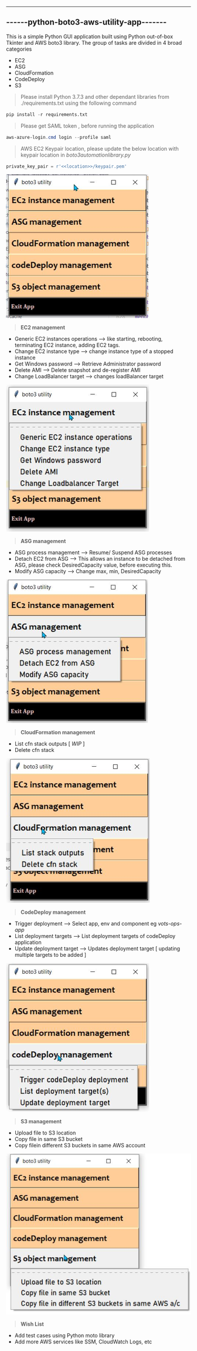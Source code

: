 -----------------------------------------
------python-boto3-aws-utility-app-------
-----------------------------------------

This is a simple Python GUI application built using Python out-of-box Tkinter and AWS boto3 library.
The group of tasks are divided in 4 broad categories

- EC2
- ASG
- CloudFormation
- CodeDeploy
- S3


> Please install Python 3.7.3 and other dependant libraries from ./requirements.txt using the following command 

``` python
pip install -r requirements.txt
```
> Please get SAML token , before running the application

``` powershell
aws-azure-login.cmd login --profile saml
```
> AWS EC2 Keypair location, please update the below location with keypair location in *boto3automationlibrary.py*
``` python
private_key_pair = r'<<location>>/keypair.pem'


```
![Home menu](./images/home-menu.jpg)


> **EC2 management**

- Generic EC2 instances operations --> like starting, rebooting, terminating EC2 instance,
adding EC2 tags.
- Change EC2 instance type --> change instance type of a stopped instance
- Get Windows password --> Retrieve Administrator password
- Delete AMI --> Delete snapshot and de-register AMI
- Change LoadBalancer target --> changes loadBalancer target


![ec2 menu](./images/ec2-menu-item1.jpg)


> **ASG management**

- ASG process management --> Resume/ Suspend ASG processes
- Detach EC2 from ASG --> This allows an instance to be detached from ASG, please check
DesiredCapacity value, before executing this.
- Modify ASG capacity --> Change max, min, DesiredCapacity


![ec2 menu](./images/asg-menu-item1.jpg)

>**CloudFormation management**
- List cfn stack outputs [ *WIP* ]
- Delete cfn stack
  
![cfn menu](./images/cfn-menu-item1.jpg)

> **CodeDeploy management**
- Trigger deployment --> Select app, env and component eg *vots-ops-app*
- List deployment targets --> List deployment targets of codeDeploy application
- Update deployment target --> Updates deployment target [ updating multiple targets to be added ]
  
![codeDeploy menu](./images/codeDeploy-menu-item1.jpg)

> **S3 management**
- Upload file to S3 location
- Copy file in same S3 bucket
- Copy filein different S3 buckets in same AWS account


![s3 menu](./images/s3-menu-item1.jpg)

> **Wish List**

- Add test cases using Python moto library
- Add more AWS services like SSM, CloudWatch Logs, etc
